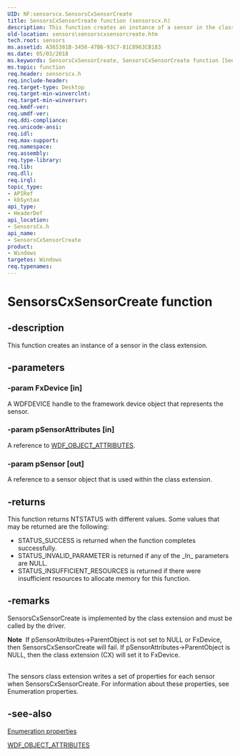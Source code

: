 ```yaml
---
UID: NF:sensorscx.SensorsCxSensorCreate
title: SensorsCxSensorCreate function (sensorscx.h)
description: This function creates an instance of a sensor in the class extension.
old-location: sensors\sensorscxsensorcreate.htm
tech.root: sensors
ms.assetid: A365381B-3456-47B6-93C7-81C8963CB183
ms.date: 05/03/2018
ms.keywords: SensorsCxSensorCreate, SensorsCxSensorCreate function [Sensor Devices], sensors.sensorscxsensorcreate, sensorscx/SensorsCxSensorCreate
ms.topic: function
req.header: sensorscx.h
req.include-header: 
req.target-type: Desktop
req.target-min-winverclnt: 
req.target-min-winversvr: 
req.kmdf-ver: 
req.umdf-ver: 
req.ddi-compliance: 
req.unicode-ansi: 
req.idl: 
req.max-support: 
req.namespace: 
req.assembly: 
req.type-library: 
req.lib: 
req.dll: 
req.irql: 
topic_type:
- APIRef
- kbSyntax
api_type:
- HeaderDef
api_location:
- SensorsCx.h
api_name:
- SensorsCxSensorCreate
product:
- Windows
targetos: Windows
req.typenames: 
---
```


# SensorsCxSensorCreate function


## -description


This function creates an instance of a sensor in the class extension.


## -parameters




### -param FxDevice [in]

A WDFDEVICE handle to the framework device object that represents the sensor.


### -param pSensorAttributes [in]

A reference to <a href="https://go.microsoft.com/fwlink/p/?linkid=313456">WDF_OBJECT_ATTRIBUTES</a>.


### -param pSensor [out]

A reference to a sensor object that is used within the class extension.


## -returns



This function returns NTSTATUS with different values. Some values that may be returned are the following:

<ul>
<li>
STATUS_SUCCESS is returned when the function completes successfully.

</li>
<li>
STATUS_INVALID_PARAMETER is returned if any of the _In_ parameters are NULL.

</li>
<li>
STATUS_INSUFFICIENT_RESOURCES is returned if there were insufficient resources to allocate memory for this function.

</li>
</ul>



## -remarks



SensorsCxSensorCreate is implemented by the class extension and must be called by the driver. 



<div class="alert"><b>Note</b>  If pSensorAttributes->ParentObject is not set to NULL or FxDevice, then SensorsCxSensorCreate will fail. If pSensorAttributes->ParentObject is NULL, then the class extension (CX) will set it to FxDevice.</div>
<div> </div>
 

The sensors class extension writes a set of properties for each sensor when SensorsCxSensorCreate. For information about these properties, see Enumeration properties.






## -see-also




<a href="https://msdn.microsoft.com/library/windows/hardware/dn957027">Enumeration properties</a>



<a href="https://go.microsoft.com/fwlink/p/?linkid=313456">WDF_OBJECT_ATTRIBUTES</a>
 

 

